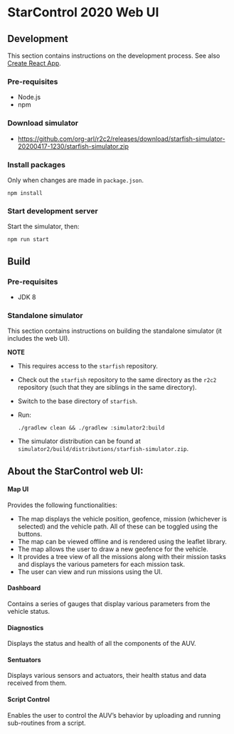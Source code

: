 # StarControl 2020 Web UI

## Development

This section contains instructions on the development process.
See also [Create React App](https://create-react-app.dev/).

### Pre-requisites

* Node.js
* npm

### Download simulator

* https://github.com/org-arl/r2c2/releases/download/starfish-simulator-20200417-1230/starfish-simulator.zip

### Install packages

Only when changes are made in `package.json`.

```
npm install
```

### Start development server

Start the simulator, then:

```
npm run start
```

## Build

### Pre-requisites

* JDK 8

### Standalone simulator

This section contains instructions on building the standalone simulator (it includes the web UI).

**NOTE**
* This requires access to the `starfish` repository.

* Check out the `starfish` repository to the same directory as the `r2c2` repository (such that they are siblings in the same directory).
* Switch to the base directory of `starfish`.
* Run:
    ```
    ./gradlew clean && ./gradlew :simulator2:build
    ```
* The simulator distribution can be found at `simulator2/build/distributions/starfish-simulator.zip`.

## About the StarControl web UI:

#### Map UI
Provides the following functionalities:
+ The map displays the vehicle position, geofence, mission (whichever is selected) and the vehicle path. All of these can be toggled using the buttons.
+ The map can be viewed offline and is rendered using the leaflet library.
+ The map allows the user to draw a new geofence for the vehicle.
+ It provides a tree view of all the missions along with their mission tasks and displays the various pameters for each mission task.
+ The user can view and run missions using the UI.

#### Dashboard
Contains a series of gauges that display various parameters from the vehicle status.

#### Diagnostics
Displays the status and health of all the components of the AUV.

#### Sentuators
Displays various sensors and actuators, their health status and data received from them.

#### Script Control
Enables the user to control the AUV’s behavior by uploading and running sub-routines from a script.
